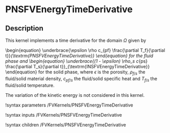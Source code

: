 # PNSFVEnergyTimeDerivative

## Description

This kernel implements a time derivative for the domain $\Omega$ given by

\begin{equation}
\underbrace{\epsilon \rho c_{pf} \frac{\partial T_f}{\partial t}}_{\textrm{PNSFVEnergyTimeDerivative}}
\end{equation}
for the fluid phase and
\begin{equation}
\underbrace{(1 - \epsilon) \rho_s c_{ps} \frac{\partial T_s}{\partial t}}_{\textrm{INSFVEnergyTimeDerivative}}
\end{equation}
for the solid phase, where $\epsilon$ is the porosity, $\rho_{f/s}$ the fluid/solid material density, $c_{pf/s}$ the fluid/solid specific heat and $T_{f/s}$ the fluid/solid temperature.

The variation of the kinetic energy is not considered in this kernel.

!syntax parameters /FVKernels/PNSFVEnergyTimeDerivative

!syntax inputs /FVKernels/PNSFVEnergyTimeDerivative

!syntax children /FVKernels/PNSFVEnergyTimeDerivative
